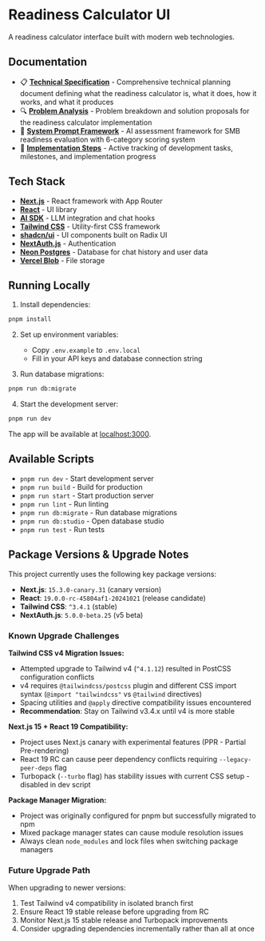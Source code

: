 # Readiness Calculator UI

A readiness calculator interface built with modern web technologies.

## Documentation

- 📋 **[Technical Specification](./docs/TECHNICAL_SPECIFICATION.md)** - Comprehensive technical planning document defining what the readiness calculator is, what it does, how it works, and what it produces
- 🔍 **[Problem Analysis](./docs/PROBLEM_ANALYSIS.md)** - Problem breakdown and solution proposals for the readiness calculator implementation
- 🤖 **[System Prompt Framework](./docs/SYSTEM_PROMPT.md)** - AI assessment framework for SMB readiness evaluation with 6-category scoring system
- 🚀 **[Implementation Steps](./docs/IMPLEMENTATION_STEPS.md)** - Active tracking of development tasks, milestones, and implementation progress

## Tech Stack

- **[Next.js](https://nextjs.org)** - React framework with App Router
- **[React](https://reactjs.org)** - UI library 
- **[AI SDK](https://sdk.vercel.ai/docs)** - LLM integration and chat hooks
- **[Tailwind CSS](https://tailwindcss.com)** - Utility-first CSS framework
- **[shadcn/ui](https://ui.shadcn.com)** - UI components built on Radix UI
- **[NextAuth.js](https://authjs.dev)** - Authentication
- **[Neon Postgres](https://neon.tech)** - Database for chat history and user data
- **[Vercel Blob](https://vercel.com/storage/blob)** - File storage

## Running Locally

1. Install dependencies:
```bash
pnpm install
```

2. Set up environment variables:
   - Copy `.env.example` to `.env.local` 
   - Fill in your API keys and database connection string

3. Run database migrations:
```bash
pnpm run db:migrate
```

4. Start the development server:
```bash
pnpm run dev
```

The app will be available at [localhost:3000](http://localhost:3000).

## Available Scripts

- `pnpm run dev` - Start development server
- `pnpm run build` - Build for production
- `pnpm run start` - Start production server
- `pnpm run lint` - Run linting
- `pnpm run db:migrate` - Run database migrations
- `pnpm run db:studio` - Open database studio
- `pnpm run test` - Run tests

## Package Versions & Upgrade Notes

This project currently uses the following key package versions:

- **Next.js**: `15.3.0-canary.31` (canary version)
- **React**: `19.0.0-rc-45804af1-20241021` (release candidate)
- **Tailwind CSS**: `^3.4.1` (stable)
- **NextAuth.js**: `5.0.0-beta.25` (v5 beta)

### Known Upgrade Challenges

**Tailwind CSS v4 Migration Issues:**
- Attempted upgrade to Tailwind v4 (`^4.1.12`) resulted in PostCSS configuration conflicts
- v4 requires `@tailwindcss/postcss` plugin and different CSS import syntax (`@import "tailwindcss"` vs `@tailwind` directives)
- Spacing utilities and `@apply` directive compatibility issues encountered
- **Recommendation**: Stay on Tailwind v3.4.x until v4 is more stable

**Next.js 15 + React 19 Compatibility:**
- Project uses Next.js canary with experimental features (PPR - Partial Pre-rendering)
- React 19 RC can cause peer dependency conflicts requiring `--legacy-peer-deps` flag
- Turbopack (`--turbo` flag) has stability issues with current CSS setup - disabled in dev script

**Package Manager Migration:**
- Project was originally configured for pnpm but successfully migrated to npm
- Mixed package manager states can cause module resolution issues
- Always clean `node_modules` and lock files when switching package managers

### Future Upgrade Path

When upgrading to newer versions:
1. Test Tailwind v4 compatibility in isolated branch first
2. Ensure React 19 stable release before upgrading from RC
3. Monitor Next.js 15 stable release and Turbopack improvements
4. Consider upgrading dependencies incrementally rather than all at once
